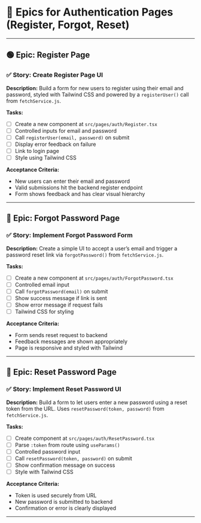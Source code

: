 
# 🔐 Epics for Authentication Pages (Register, Forgot, Reset)

---

## 🟢 Epic: Register Page

### ✅ Story: Create Register Page UI

**Description:** Build a form for new users to register using their email and password, styled with Tailwind CSS and powered by a `registerUser()` call from `fetchService.js`.

**Tasks:**
- [ ] Create a new component at `src/pages/auth/Register.tsx`
- [ ] Controlled inputs for email and password
- [ ] Call `registerUser(email, password)` on submit
- [ ] Display error feedback on failure
- [ ] Link to login page
- [ ] Style using Tailwind CSS

**Acceptance Criteria:**
- New users can enter their email and password
- Valid submissions hit the backend register endpoint
- Form shows feedback and has clear visual hierarchy

---

## 🔵 Epic: Forgot Password Page

### ✅ Story: Implement Forgot Password Form

**Description:** Create a simple UI to accept a user’s email and trigger a password reset link via `forgotPassword()` from `fetchService.js`.

**Tasks:**
- [ ] Create a new component at `src/pages/auth/ForgotPassword.tsx`
- [ ] Controlled email input
- [ ] Call `forgotPassword(email)` on submit
- [ ] Show success message if link is sent
- [ ] Show error message if request fails
- [ ] Tailwind CSS for styling

**Acceptance Criteria:**
- Form sends reset request to backend
- Feedback messages are shown appropriately
- Page is responsive and styled with Tailwind

---

## 🔴 Epic: Reset Password Page

### ✅ Story: Implement Reset Password UI

**Description:** Build a form to let users enter a new password using a reset token from the URL. Uses `resetPassword(token, password)` from `fetchService.js`.

**Tasks:**
- [ ] Create component at `src/pages/auth/ResetPassword.tsx`
- [ ] Parse `:token` from route using `useParams()`
- [ ] Controlled password input
- [ ] Call `resetPassword(token, password)` on submit
- [ ] Show confirmation message on success
- [ ] Style with Tailwind CSS

**Acceptance Criteria:**
- Token is used securely from URL
- New password is submitted to backend
- Confirmation or error is clearly displayed

---
